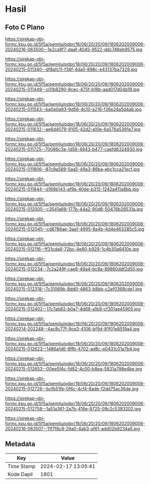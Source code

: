 # Hasil

## Foto C Plano

https://sirekap-obj-formc.kpu.go.id/5f5a/pemilu/pdpr/18/06/20/20/09/1806202009008-20240216-063500--1e2ca9f7-daaf-4045-9522-ddc748eb9575.jpg

https://sirekap-obj-formc.kpu.go.id/5f5a/pemilu/pdpr/18/06/20/20/09/1806202009008-20240215-011340--df8afc11-f36f-4da5-898c-e43137ba7329.jpg

https://sirekap-obj-formc.kpu.go.id/5f5a/pemilu/pdpr/18/06/20/20/09/1806202009008-20240215-011449--c01b8290-8cec-475f-b18b-aad017d04b19.jpg

https://sirekap-obj-formc.kpu.go.id/5f5a/pemilu/pdpr/18/06/20/20/09/1806202009008-20240215-011543--ba0a0a93-9d56-4c10-a216-f36e24a5d4ab.jpg

https://sirekap-obj-formc.kpu.go.id/5f5a/pemilu/pdpr/18/06/20/20/09/1806202009008-20240215-011632--ae6d4079-9105-42d2-a10e-6a576a5391e7.jpg

https://sirekap-obj-formc.kpu.go.id/5f5a/pemilu/pdpr/18/06/20/20/09/1806202009008-20240215-011725--70086c3a-1d58-4943-b477-caefd6324930.jpg

https://sirekap-obj-formc.kpu.go.id/5f5a/pemilu/pdpr/18/06/20/20/09/1806202009008-20240215-011806--87c9a589-5aa5-49a3-86ba-ebc1cca21ecf.jpg

https://sirekap-obj-formc.kpu.go.id/5f5a/pemilu/pdpr/18/06/20/20/09/1806202009008-20240215-011844--d169b143-af9a-40de-b315-1242a411a8bb.jpg

https://sirekap-obj-formc.kpu.go.id/5f5a/pemilu/pdpr/18/06/20/20/09/1806202009008-20240215-012005--c3541a68-177b-44a2-90d6-50476b26531a.jpg

https://sirekap-obj-formc.kpu.go.id/5f5a/pemilu/pdpr/18/06/20/20/09/1806202009008-20240215-012045--cd8786ae-3aa1-4995-8a4b-4d4e463285c5.jpg

https://sirekap-obj-formc.kpu.go.id/5f5a/pemilu/pdpr/18/06/20/20/09/1806202009008-20240215-012116--ff31cda6-72bc-4e80-b929-1c4b30a6410e.jpg

https://sirekap-obj-formc.kpu.go.id/5f5a/pemilu/pdpr/18/06/20/20/09/1806202009008-20240215-012234--7c2a249f-cae8-49a4-bc8a-89860ddf2d50.jpg

https://sirekap-obj-formc.kpu.go.id/5f5a/pemilu/pdpr/18/06/20/20/09/1806202009008-20240215-012318--7c31069b-8dd0-4863-b8bb-c2af0368cde1.jpg

https://sirekap-obj-formc.kpu.go.id/5f5a/pemilu/pdpr/18/06/20/20/09/1806202009008-20240215-012402--17c7ab82-b0a7-4d68-a1b9-cf301ae45905.jpg

https://sirekap-obj-formc.kpu.go.id/5f5a/pemilu/pdpr/18/06/20/20/09/1806202009008-20240214-202248--4ac8c77f-9ce3-4106-bf9d-81f01e8519a4.jpg

https://sirekap-obj-formc.kpu.go.id/5f5a/pemilu/pdpr/18/06/20/20/09/1806202009008-20240215-012623--1486a1d6-8ffb-4702-ad8c-e0431c01a7b4.jpg

https://sirekap-obj-formc.kpu.go.id/5f5a/pemilu/pdpr/18/06/20/20/09/1806202009008-20240215-012653--00ee5f4c-fd82-4c00-b8ea-5831a798e4be.jpg

https://sirekap-obj-formc.kpu.go.id/5f5a/pemilu/pdpr/18/06/20/20/09/1806202009008-20240215-012726--bcfb51fb-0f6c-4cf4-8ade-f2dd75ac36de.jpg

https://sirekap-obj-formc.kpu.go.id/5f5a/pemilu/pdpr/18/06/20/20/09/1806202009008-20240215-012758--1a51a361-2a7b-416e-8725-08c2c5383202.jpg

https://sirekap-obj-formc.kpu.go.id/5f5a/pemilu/pdpr/18/06/20/20/09/1806202009008-20240216-063507--11f7f8c9-29a0-4ab3-af61-add02b9234a5.jpg


## Metadata

| Key        | Value               |
| ---------- | ------------------- |
| Time Stamp | 2024-02-17 13:05:41 |
| Kode Dapil | 1801                |




